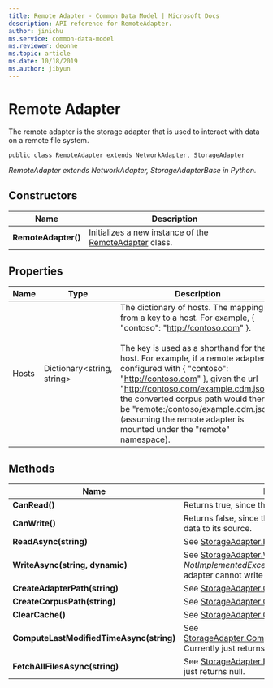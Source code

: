 ```yaml
---
title: Remote Adapter - Common Data Model | Microsoft Docs
description: API reference for RemoteAdapter.
author: jinichu
ms.service: common-data-model
ms.reviewer: deonhe 
ms.topic: article
ms.date: 10/18/2019
ms.author: jibyun
---
```


# Remote Adapter

The remote adapter is the storage adapter that is used to interact with data on a remote file system.

```
public class RemoteAdapter extends NetworkAdapter, StorageAdapter
```
*RemoteAdapter extends NetworkAdapter, StorageAdapterBase in Python.*

## Constructors
|Name|Description|
|---|---|
|**RemoteAdapter()**|Initializes a new instance of the [RemoteAdapter](remoteadapter.md) class.|

## Properties
|Name|Type|Description|
|---|---|---|
|Hosts|Dictionary\<string, string>|The dictionary of hosts. The mapping is from a key  to a host. For example, { "contoso": "http://contoso.com" }. <br/><br/>The key is used as a shorthand for the host. For example, if a remote adapter is configured with { "contoso": "http://contoso.com" }, given the url "http://contoso.com/example.cdm.json", the converted corpus path would then be "remote:/contoso/example.cdm.json" (assuming the remote adapter is mounted under the "remote" namespace).|

## Methods
|Name|Description|Return Type|
|---|---|---|
|**CanRead()**|Returns true, since the remote adapter can read data.|bool|
|**CanWrite()**|Returns false, since the remote adapter cannot write data to its source.|bool|
|**ReadAsync(string)**|See [StorageAdapter.ReadAsync(...)](storageadapter.md#methods).|Task\<string>|
|**WriteAsync(string, dynamic)**|See [StorageAdapter.WriteAsync(...)](storageadapter.md#methods). Throws a *NotImplementedException* because the remote adapter cannot write to its source.|Task|
|**CreateAdapterPath(string)**|See [StorageAdapter.CreateAdapterPath(...)](storageadapter.md#methods).|string|
|**CreateCorpusPath(string)**|See [StorageAdapter.CreateCorpusPath(...)](storageadapter.md#methods).|string|
|**ClearCache()**|See [StorageAdapter.ClearCache()](storageadapter.md#methods).|void|
|**ComputeLastModifiedTimeAsync(string)**|See [StorageAdapter.ComputeLastModifiedTimeAsync(...)](storageadapter.md#methods). Currently just returns Time.Now()|Task\<DateTimeOffset?>|
|**FetchAllFilesAsync(string)**|See [StorageAdapter.FetchAllFilesAsync(...)](storageadapter.md#methods). Currently just returns null.|Task\<List\<string>>|

